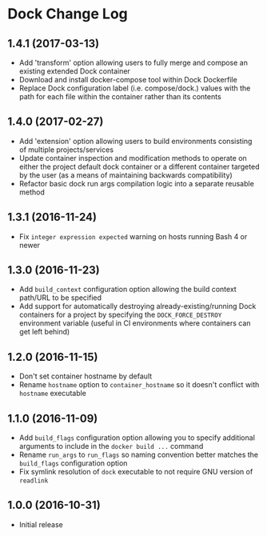 # Dock Change Log

## 1.4.1 (2017-03-13)

* Add 'transform' option allowing users to fully merge and compose an existing
  extended Dock container
* Download and install docker-compose tool within Dock Dockerfile
* Replace Dock configuration label (i.e. compose/dock.<project>) values with the path
  for each file within the container rather than its contents

## 1.4.0 (2017-02-27)

* Add 'extension' option allowing users to build
  environments consisting of multiple projects/services
* Update container inspection and modification methods to operate
  on either the project default dock container or a different
  container targeted by the user (as a means of maintaining backwards
  compatibility)
* Refactor basic dock run args compilation logic into a
  separate reusable method

## 1.3.1 (2016-11-24)

* Fix `integer expression expected` warning on hosts running Bash 4 or newer

## 1.3.0 (2016-11-23)

* Add `build_context` configuration option allowing the build context
  path/URL to be specified
* Add support for automatically destroying already-existing/running Dock
  containers for a project by specifying the `DOCK_FORCE_DESTROY` environment
  variable (useful in CI environments where containers can get left behind)

## 1.2.0 (2016-11-15)

* Don't set container hostname by default
* Rename `hostname` option to `container_hostname` so it doesn't conflict with
  `hostname` executable

## 1.1.0 (2016-11-09)

* Add `build_flags` configuration option allowing you to specify additional
  arguments to include in the `docker build ...` command
* Rename `run_args` to `run_flags` so naming convention better matches the
  `build_flags` configuration option
* Fix symlink resolution of `dock` executable to not require GNU version of
  `readlink`

## 1.0.0 (2016-10-31)

* Initial release
